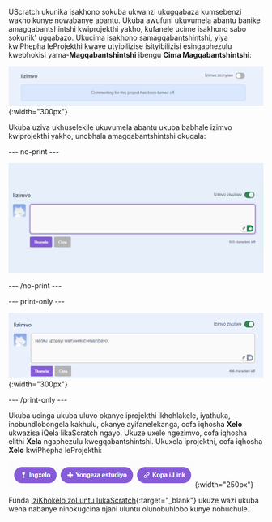 UScratch ukunika isakhono sokuba ukwanzi ukugqabaza kumsebenzi wakho kunye nowabanye abantu. Ukuba awufuni ukuvumela abantu banike amagqabantshintshi kwiprojekthi yakho, kufanele ucime isakhono sabo sokunik' ugqabazo. Ukucima isakhono samagqabantshintshi, yiya kwiPhepha leProjekthi kwaye utyibilizise isityibilizisi esingaphezulu kwebhokisi yama-**Magqabantshintshi** ibengu **Cima Magqabantshintshi**:

![Isityibilizisi esingentla kwebhokisi 'Magqabantshintshi' siveze u-'Cima Magqabantshintshi'. Kuvezwe umyalezo othi "Uxolo, ukuthunyelwa kwamagqabantshintshi kucinyiwe kule projekthi."](images/comments-off.png){:width="300px"}

Ukuba uziva ukhuselekile ukuvumela abantu ukuba babhale izimvo kwiprojekthi yakho, unobhala amagqabantshintshi okuqala:

--- no-print ---

![Chwetheza "Nanku upopayi wekati yam ehambayo" kwibhokisi ethi 'Amagqabantshintshi', emva koko cofa iqhosha 'lePosi' eluhlaza okwesbhakabhaka ngaphantsi kwegqabantshintshi ukuze uyithumele. Isityibilizisi esingentla kwebhokisi 'Magqabantshintshi' siveze u-'Layita Magqabantshintshi.'](images/add_comments.gif)

--- /no-print ---

--- print-only ---

![Cofa iqhosha 'lePosi' eluhlaza okwesbhakabhaka ngaphantsi kwegqabantshintshi ukuze uyithumele. Isityibilizisi esingentla kwebhokisi 'Magqabantshintshi' siveze u-'Layita Magqabantshintshi.'](images/add_comments.png){:width="300px"}

--- /print-only ---

Ukuba ucinga ukuba uluvo okanye iprojekthi ikhohlakele, iyathuka, inobundlobongela kakhulu, okanye ayifanelekanga, cofa iqhosha **Xelo** ukwazisa iQela likaScratch ngayo. Ukuze uxele ngezimvo, cofa iqhosha elithi **Xela** ngaphezulu kwegqabantshintshi. Ukuxela iprojekthi, cofa iqhosha **Xelo** kwiPhepha leProjekthi:

![Iqhosha elithi 'Xela' liphawuliwe.](images/add_report.png){:width="250px"}

Funda [iziKhokelo zoLuntu lukaScratch](https://scratch.mit.edu/community_guidelines){:target="_blank"} ukuze wazi ukuba wena nabanye ninokugcina njani uluntu olunobuhlobo kunye nobuchule.
